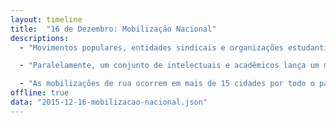 ```yaml
---
layout: timeline
title:  "16 de Dezembro: Mobilização Nacional"
descriptions:
  - "Movimentos populares, entidades sindicais e organizações estudantis e da juventude convocam protestos por todo o país nesta quarta-feira (16). Capitaneadas por CUT, MST, MTST, CTB, UNE, Intersindical e Conem, as manifestações têm como pautas a defesa da democracia, a crítica ao ajuste fiscal e a exigência de que Eduardo Cunha (PMDB-RJ) seja cassado."

  - "Paralelamente, um conjunto de intelectuais e acadêmicos lança um manifesto condenando o impeachment. “Manobras, chicanas e chantagens ao longo do caminho só agravarão a dramática situação atual”, afirma o documento, apresentado na mesma data, em um evento em São Paulo."

  - "As mobilizações de rua ocorrem em mais de 15 cidades por todo o país. Entre os próprios movimentos se avalia que a articulação representa a maior unidade de forças progressistas desde a década de 1990."
offline: true
data: "2015-12-16-mobilizacao-nacional.json"
---
```

